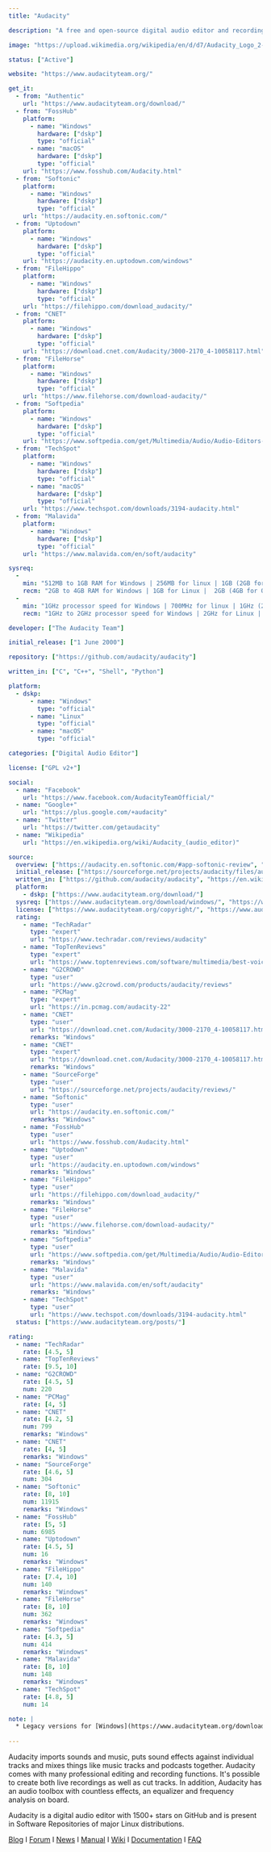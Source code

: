 ```yaml
---
title: "Audacity"

description: "A free and open-source digital audio editor and recording application software"

image: "https://upload.wikimedia.org/wikipedia/en/d/d7/Audacity_Logo_2-2-0.png"

status: ["Active"]

website: "https://www.audacityteam.org/"

get_it:
  - from: "Authentic"
    url: "https://www.audacityteam.org/download/"
  - from: "FossHub"
    platform:
      - name: "Windows"
        hardware: ["dskp"]
        type: "official"
      - name: "macOS"
        hardware: ["dskp"]
        type: "official"
    url: "https://www.fosshub.com/Audacity.html"
  - from: "Softonic"
    platform:
      - name: "Windows"
        hardware: ["dskp"]
        type: "official"
    url: "https://audacity.en.softonic.com/"
  - from: "Uptodown"
    platform:
      - name: "Windows"
        hardware: ["dskp"]
        type: "official"
    url: "https://audacity.en.uptodown.com/windows"
  - from: "FileHippo"
    platform:
      - name: "Windows"
        hardware: ["dskp"]
        type: "official"
    url: "https://filehippo.com/download_audacity/"
  - from: "CNET"
    platform:
      - name: "Windows"
        hardware: ["dskp"]
        type: "official"
    url: "https://download.cnet.com/Audacity/3000-2170_4-10058117.html"
  - from: "FileHorse"
    platform:
      - name: "Windows"
        hardware: ["dskp"]
        type: "official"
    url: "https://www.filehorse.com/download-audacity/"
  - from: "Softpedia"
    platform:
      - name: "Windows"
        hardware: ["dskp"]
        type: "official"
    url: "https://www.softpedia.com/get/Multimedia/Audio/Audio-Editors-Recorders/Audacity.shtml"
  - from: "TechSpot"
    platform:
      - name: "Windows"
        hardware: ["dskp"]
        type: "official"
      - name: "macOS"
        hardware: ["dskp"]
        type: "official"
    url: "https://www.techspot.com/downloads/3194-audacity.html"
  - from: "Malavida"
    platform:
      - name: "Windows"
        hardware: ["dskp"]
        type: "official"
    url: "https://www.malavida.com/en/soft/audacity"

sysreq:
  -
    min: "512MB to 1GB RAM for Windows | 256MB for linux | 1GB (2GB for OS X 10.7 and later or macOS) RAM for mac"
    recm: "2GB to 4GB RAM for Windows | 1GB for Linux |  2GB (4GB for OS X 10.7 and later or macOS) RAM for mac"
  -
    min: "1GHz processor speed for Windows | 700MHz for linux | 1GHz (2GHz for OS X 10.7 and later or macOS) for mac"
    recm: "1GHz to 2GHz processor speed for Windows | 2GHz for Linux | 2GHz for mac"

developer: ["The Audacity Team"]

initial_release: ["1 June 2000"]

repository: ["https://github.com/audacity/audacity"]

written_in: ["C", "C++", "Shell", "Python"]

platform:
  - dskp:
      - name: "Windows"
        type: "official"
      - name: "Linux"
        type: "official"
      - name: "macOS"
        type: "official"

categories: ["Digital Audio Editor"]

license: ["GPL v2+"]

social:
  - name: "Facebook"
    url: "https://www.facebook.com/AudacityTeamOfficial/"
  - name: "Google+"
    url: "https://plus.google.com/+audacity"
  - name: "Twitter"
    url: "https://twitter.com/getaudacity"
  - name: "Wikipedia"
    url: "https://en.wikipedia.org/wiki/Audacity_(audio_editor)"

source:
  overview: ["https://audacity.en.softonic.com/#app-softonic-review", "https://github.com/audacity/audacity"]
  initial_release: ["https://sourceforge.net/projects/audacity/files/audacity/0.8/"]
  written_in: ["https://github.com/audacity/audacity", "https://en.wikipedia.org/w/index.php?title=Audacity_(audio_editor)&oldid=875154652"]
  platform:
    - dskp: ["https://www.audacityteam.org/download/"]
  sysreq: ["https://www.audacityteam.org/download/windows/", "https://www.audacityteam.org/download/mac/", "https://www.audacityteam.org/download/linux/"]
  license: ["https://www.audacityteam.org/copyright/", "https://www.audacityteam.org/about/license/"]
  rating:
    - name: "TechRadar"
      type: "expert"
      url: "https://www.techradar.com/reviews/audacity"
    - name: "TopTenReviews"
      type: "expert"
      url: "https://www.toptenreviews.com/software/multimedia/best-voice-recording-software/audacity-review/"
    - name: "G2CROWD"
      type: "user"
      url: "https://www.g2crowd.com/products/audacity/reviews"
    - name: "PCMag"
      type: "expert"
      url: "https://in.pcmag.com/audacity-22"
    - name: "CNET"
      type: "user"
      url: "https://download.cnet.com/Audacity/3000-2170_4-10058117.html"
      remarks: "Windows"
    - name: "CNET"
      type: "expert"
      url: "https://download.cnet.com/Audacity/3000-2170_4-10058117.html"
      remarks: "Windows"
    - name: "SourceForge"
      type: "user"
      url: "https://sourceforge.net/projects/audacity/reviews/"
    - name: "Softonic"
      type: "user"
      url: "https://audacity.en.softonic.com/"
      remarks: "Windows"
    - name: "FossHub"
      type: "user"
      url: "https://www.fosshub.com/Audacity.html"
    - name: "Uptodown"
      type: "user"
      url: "https://audacity.en.uptodown.com/windows"
      remarks: "Windows"
    - name: "FileHippo"
      type: "user"
      url: "https://filehippo.com/download_audacity/"
      remarks: "Windows"
    - name: "FileHorse"
      type: "user"
      url: "https://www.filehorse.com/download-audacity/"
      remarks: "Windows"
    - name: "Softpedia"
      type: "user"
      url: "https://www.softpedia.com/get/Multimedia/Audio/Audio-Editors-Recorders/Audacity.shtml"
      remarks: "Windows"
    - name: "Malavida"
      type: "user"
      url: "https://www.malavida.com/en/soft/audacity"
      remarks: "Windows"
    - name: "TechSpot"
      type: "user"
      url: "https://www.techspot.com/downloads/3194-audacity.html"
  status: ["https://www.audacityteam.org/posts/"]

rating:
  - name: "TechRadar"
    rate: [4.5, 5]
  - name: "TopTenReviews"
    rate: [9.5, 10]
  - name: "G2CROWD"
    rate: [4.5, 5]
    num: 220
  - name: "PCMag"
    rate: [4, 5]
  - name: "CNET"
    rate: [4.2, 5]
    num: 799
    remarks: "Windows"
  - name: "CNET"
    rate: [4, 5]
    remarks: "Windows"
  - name: "SourceForge"
    rate: [4.6, 5]
    num: 304
  - name: "Softonic"
    rate: [8, 10]
    num: 11915
    remarks: "Windows"
  - name: "FossHub"
    rate: [5, 5]
    num: 6985
  - name: "Uptodown"
    rate: [4.5, 5]
    num: 16
    remarks: "Windows"
  - name: "FileHippo"
    rate: [7.4, 10]
    num: 140
    remarks: "Windows"
  - name: "FileHorse"
    rate: [8, 10]
    num: 362
    remarks: "Windows"
  - name: "Softpedia"
    rate: [4.3, 5]
    num: 414
    remarks: "Windows"
  - name: "Malavida"
    rate: [8, 10]
    num: 148
    remarks: "Windows"
  - name: "TechSpot"
    rate: [4.8, 5]
    num: 14

note: |
  * Legacy versions for [Windows](https://www.audacityteam.org/download/legacy-windows/) and [mac](https://www.audacityteam.org/download/legacy-mac/) are also available.
  
---
```

  Audacity imports sounds and music, puts sound effects against individual tracks and mixes things like music tracks and podcasts together. Audacity comes with many professional editing and recording functions. It's possible to create both live recordings as well as cut tracks. In addition, Audacity has an audio toolbox with countless effects, an equalizer and frequency analysis on board.
  
  Audacity is a digital audio editor with 1500+ stars on GitHub and is present in Software Repositories of major Linux distributions.
  
  [Blog](https://www.audacityteam.org/posts/) I [Forum](https://forum.audacityteam.org/) I [News](https://www.audacityteam.org/about/news/) I [Manual](https://manual.audacityteam.org/) I [Wiki](https://wiki.audacityteam.org/wiki/Audacity_Wiki_Home_Page) I [Documentation](https://www.audacityteam.org/help/documentation/) I [FAQ](https://manual.audacityteam.org/man/faq.html)
  